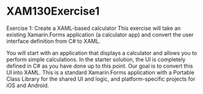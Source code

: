 # XAM130Exercise1

Exercise 1: Create a XAML-based calculator
This exercise will take an existing Xamarin.Forms application (a calculator app) and convert the user interface definition from C# to XAML.

You will start with an application that displays a calculator and allows you to perform simple calculations. 
In the starter solution, the UI is completely defined in C# as you have done up to this point. 
Our goal is to convert this UI into XAML. 
This is a standard Xamarin.Forms application with a Portable Class Library for the shared UI and logic, and platform-specific projects for iOS and Android.
